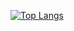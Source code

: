[![Top Langs](https://github-readme-stats.vercel.app/api/top-langs/?username=oscarspalk)](https://github.com/anuraghazra/github-readme-stats)
